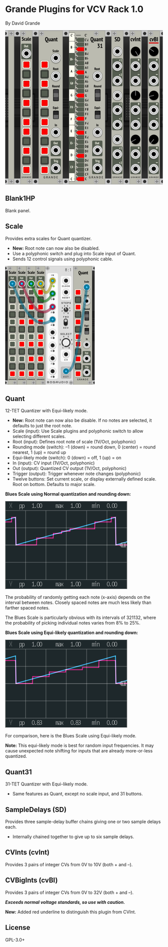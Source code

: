 Grande Plugins for VCV Rack 1.0
===============================

By David Grande

![Grande Plugins](images/grande_plugins.png "Plugins")


Blank1HP
--------

Blank panel.


Scale
-----

Provides extra scales for Quant quantizer.

- **New:** Root note can now also be disabled.
- Use a polyphonic switch and plug into Scale input of Quant.
- Sends 12 control signals using polyphonic cable.

![Additional Scales](images/additional_scales.png "Additional Scales")


Quant
-----

12-TET Quantizer with Equi-likely mode.

- **New:** Root note can now also be disable. If no notes are selected, it defaults to just the root note.
- Scale (input): Use Scale plugins and polyphonic switch to allow selecting different scales.
- Root (input): Defines root note of scale (1V/Oct, polyphonic)
- Rounding mode (switch): –1 (down) = round down, 0 (center) = round nearest, 1 (up) = round up
- Equi-likely mode (switch): 0 (down) = off, 1 (up) = on
- In (input): CV input (1V/Oct, polyphonic)
- Out (output): Quantized CV output (1V/Oct, polyphonic)
- Trigger (output): Trigger whenever note changes (polyphonic)
- Twelve buttons: Set current scale, or display externally defined scale. Root on bottom. Defaults to major scale.


**Blues Scale using Normal quantization and rounding down:**

![Blues Normal](images/blues_normal.png "Normal")

The probability of randomly getting each note (x-axis) depends on the interval between notes. Closely spaced notes are much less likely than farther spaced notes.

The Blues Scale is particularly obvious with its intervals of 321132, where the probability of picking individual notes varies from 8% to 25%.


**Blues Scale using Equi-likely quantization and rounding down:**

![Blues Equi-likely](images/blues_equilikely.png "Equi-likely")

For comparison, here is the Blues Scale using Equi-likely mode.

**Note:** This equi-likely mode is best for random input frequencies. It may cause unexpected note shifting for inputs that are already more-or-less quantized.


Quant31
-------

31-TET Quantizer with Equi-likely mode.

- Same features as Quant, except no scale input, and 31 buttons.


SampleDelays (SD)
-----------------

Provides three sample-delay buffer chains giving one or two sample delays each.

- Internally chained together to give up to six sample delays.


CVInts (cvInt)
-----------

Provides 3 pairs of integer CVs from 0V to 10V (both + and –).


CVBigInts (cvBI)
-------------

Provides 3 pairs of integer CVs from 0V to 32V (both + and –).

***Exceeds normal voltage standards, so use with caution.***

**New:** Added red underline to distinguish this plugin from CVInt.

License
-------

GPL-3.0+
